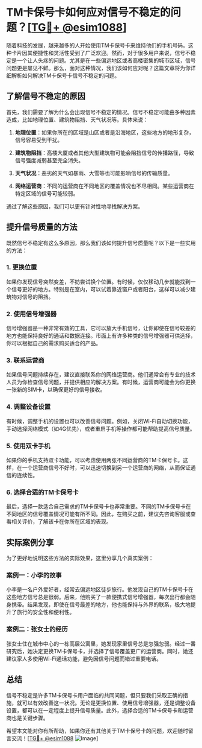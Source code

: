 # TM卡保号卡如何应对信号不稳定的问题？[[TG💪+ @esim1088](https://t.me/s/esim1088)]

随着科技的发展，越来越多的人开始使用TM卡保号卡来维持他们的手机号码。这种卡片因其便捷性和灵活性受到了广泛欢迎。然而，对于很多用户来说，信号不稳定是一个让人头疼的问题。尤其是在一些偏远地区或者高楼密集的城市区域，信号问题更是屡见不鲜。那么，面对这种情况，我们该如何应对呢？这篇文章将为你详细解析如何解决TM卡保号卡信号不稳定的问题。

## 了解信号不稳定的原因

首先，我们需要了解为什么会出现信号不稳定的情况。信号不稳定可能由多种因素造成，比如地理位置、建筑物阻挡、天气状况等。具体来说：

1. **地理位置**：如果你所在的区域是山区或者是沿海地区，这些地方的地形复杂，信号容易受到干扰。
   
2. **建筑物阻挡**：高楼大厦或者其他大型建筑物可能会阻挡信号的传播路径，导致信号强度减弱甚至完全消失。

3. **天气状况**：恶劣的天气如暴雨、大雪等也可能影响信号的传输质量。

4. **网络运营商**：不同的运营商在不同地区的覆盖情况也不尽相同。某些运营商在特定区域的信号可能较弱。

通过了解这些原因，我们可以更有针对性地寻找解决方案。

## 提升信号质量的方法

既然信号不稳定有这么多原因，那么我们该如何提升信号质量呢？以下是一些实用的方法：

### 1. 更换位置

如果你发现信号突然变差，不妨尝试换个位置。有时候，仅仅移动几步就能找到一个信号更好的地方。特别是在室内，可以试着靠近窗户或者阳台，这样可以减少建筑物对信号的阻挡。

### 2. 使用信号增强器

信号增强器是一种非常有效的工具，它可以放大手机信号，让你即使在信号较差的地方也能保持良好的通话和数据连接。市面上有许多种类的信号增强器可供选择，你可以根据自己的需求购买适合的产品。

### 3. 联系运营商

如果信号问题持续存在，建议直接联系你的网络运营商。他们通常会有专业的技术人员为你检查信号问题，并提供相应的解决方案。有时候，运营商可能会为你更换一张新的SIM卡，以确保更好的信号接收。

### 4. 调整设备设置

有时候，调整手机的设置也可以改善信号问题。例如，关闭Wi-Fi自动切换功能，手动选择网络模式（如4G优先），或者重启手机等操作都可能帮助提高信号质量。

### 5. 使用双卡手机

如果你的手机支持双卡功能，可以考虑使用两张不同运营商的TM卡保号卡。这样，在一个运营商信号不好时，可以迅速切换到另一个运营商的网络，从而保证通信的连续性。

### 6. 选择合适的TM卡保号卡

最后，选择一款适合自己需求的TM卡保号卡也非常重要。不同的TM卡保号卡在不同地区的信号覆盖情况可能有所不同。因此，在购买之前，建议先咨询客服或查看相关评价，了解该卡在你所在区域的表现。

## 实际案例分享

为了更好地说明这些方法的实际效果，这里分享几个真实案例：

### 案例一：小李的故事

小李是一名户外爱好者，经常去偏远地区徒步旅行。他发现自己的TM卡保号卡在这些地方信号总是很弱。后来，他购买了一款便携式信号增强器，每次出行都会随身携带。结果发现，即使在信号最差的地方，他也能保持与外界的联系，极大地提升了旅行的安全性和便利性。

### 案例二：张女士的经历

张女士住在城市中心的一栋高层公寓里，她发现家里信号总是忽强忽弱。经过一番研究后，她决定更换TM卡保号卡，并选择了信号覆盖更广的运营商。同时，她还建议家人多使用Wi-Fi通话功能，避免因信号问题而错过重要电话。

## 总结

信号不稳定是许多TM卡保号卡用户面临的共同问题，但只要我们采取正确的措施，就可以有效改善这一状况。无论是更换位置、使用信号增强器，还是调整设备设置，都可以在一定程度上提升信号质量。此外，选择合适的TM卡保号卡和运营商也是关键步骤。

希望本文能对你有所帮助，如果你还有其他关于TM卡保号卡的问题，欢迎随时留言交流！[[TG💪+ @esim1088](https://t.me/s/esim1088) ![Image](https://i.postimg.cc/4NQfJmqS/Snipaste-2025-05-13-00-14-12.png)]